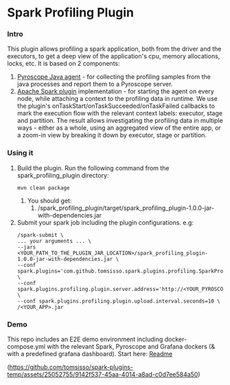 # Spark Profiling Plugin 

### Intro
This plugin allows profiling a spark application, both from the driver and the executors, to get a deep view of the application's cpu, memory allocations, locks, etc.
It is based on 2 components:
1. [Pyroscope Java agent](https://grafana.com/docs/pyroscope/next/configure-client/language-sdks/java/) - for collecting the profiling samples from the java processes and report them to a Pyroscope server.
2. [Apache Spark plugin](https://spark.apache.org/docs/latest/api/java/index.html?org/apache/spark/api/plugin/SparkPlugin.html) implementation - for starting the agent on every node, while attaching a context to the profiling data in runtime. 
We use the plugin's onTaskStart/onTaskSucceeded/onTaskFailed callbacks to mark the execution flow with the relevant context labels: executor, stage and partition.
The result allows investigating the profiling data in multiple ways - either as a whole, using an aggregated view of the entire app, or a zoom-in view by breaking it down by executor, stage or partition.

### Using it
1. Build the plugin. Run the following command from the spark_profiling_plugin directory:
   ```
   mvn clean package
   ```
    1. You should get:
       1. /spark_profiling_plugin/target/spark_profiling_plugin-1.0.0-jar-with-dependencies.jar
2. Submit your spark job including the plugin configurations. e.g:
   ``` 
   /spark-submit \
   ... your arguments ... \
   --jars <YOUR_PATH_TO_THE_PLUGIN_JAR_LOCATION>/spark_profiling_plugin-1.0.0-jar-with-dependencies.jar \
   --conf spark.plugins='com.github.tomsisso.spark.plugins.profiling.SparkProfilingPlugin' \
   --conf spark.plugins.profiling.plugin.server.address='http://<YOUR_PYROSCOPE_SERVER>:4040' \
   --conf spark.plugins.profiling.plugin.upload.interval.seconds=10 \
   /<YOUR_APP>.jar
   ```
   
### Demo
This repo includes an E2E demo environment including docker-compose.yml with the relevant Spark, Pyroscope and Grafana dockers (& with a predefined grafana dashboard).
Start here: [Readme](https://github.com/tomsisso/spark-plugins-temp/blob/main/demo_app/README.md)

(https://github.com/tomsisso/spark-plugins-temp/assets/25052755/9142f537-45aa-4014-a8ad-c0d7ee584a50)